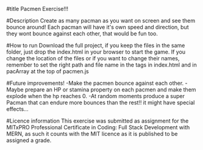 #title
Pacmen Exercise!!!

#Description
Create as many pacman as you want on screen and see them bounce around! Each pacman will have it's own speed and direction, but they wont bounce against each other, that would be fun too.

#How to run
Download the full project, if you keep the files in the same folder, just drop the index.html in your browser to start the game.
If you change the location of the files or if you want to change their names, remember to set the right path and file name in the <script></script> tags in index.html and in pacArray at the top of pacmen.js

#Future improvements!
-Make the pacmen bounce against each other.
-Maybe prepare an HP or stamina property on each pacmen and make them explode when the hp reaches 0.
-At random moments produce a super Pacman that can endure more bounces than the rest!! it might have special effects...

#Licence information
This exercise was submitted as assignment for the MITxPRO Professional Certificate in Coding: Full Stack Development with MERN, as such it counts with the MIT licence as it is published to be assigned a grade.